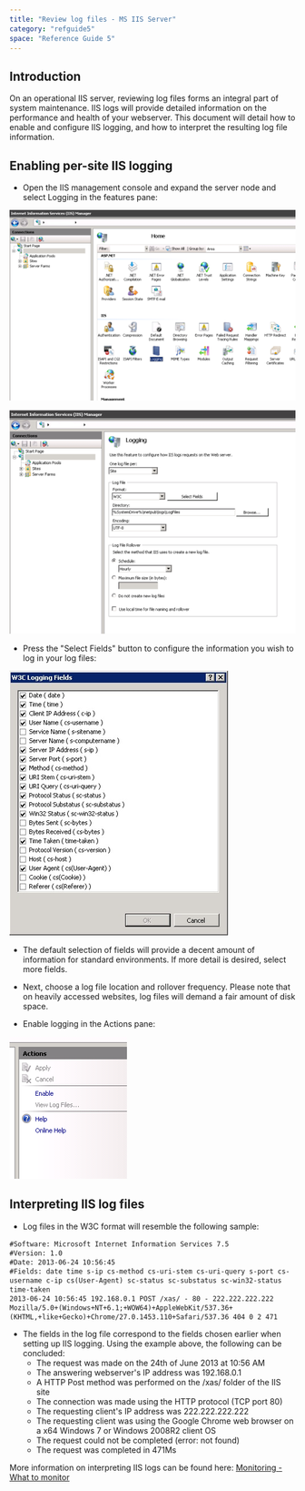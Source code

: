 ```yaml
---
title: "Review log files - MS IIS Server"
category: "refguide5"
space: "Reference Guide 5"
---
```



## **Introduction**

On an operational IIS server, reviewing log files forms an integral part of system maintenance. IIS logs will provide detailed information on the performance and health of your webserver. This document will detail how to enable and configure IIS logging, and how to interpret the resulting log file information.

## **Enabling per-site IIS logging**

*   Open the IIS management console and expand the server node and select Logging in the features pane:

![](attachments/4522370/4751371.png)

![](attachments/4522370/4751372.png)

*   Press the "Select Fields" button to configure the information you wish to log in your log files:

![](attachments/4522370/4751367.jpg)

*   The default selection of fields will provide a decent amount of information for standard environments. If more detail is desired, select more fields.

*   Next, choose a log file location and rollover frequency. Please note that on heavily accessed websites, log files will demand a fair amount of disk space.

*   Enable logging in the Actions pane:

![](attachments/4522370/4751370.png)

## **Interpreting IIS log files**

*   Log files in the W3C format will resemble the following sample:

```
#Software: Microsoft Internet Information Services 7.5
#Version: 1.0
#Date: 2013-06-24 10:56:45
#Fields: date time s-ip cs-method cs-uri-stem cs-uri-query s-port cs-username c-ip cs(User-Agent) sc-status sc-substatus sc-win32-status time-taken
2013-06-24 10:56:45 192.168.0.1 POST /xas/ - 80 - 222.222.222.222 Mozilla/5.0+(Windows+NT+6.1;+WOW64)+AppleWebKit/537.36+(KHTML,+like+Gecko)+Chrome/27.0.1453.110+Safari/537.36 404 0 2 471
```

*   The fields in the log file correspond to the fields chosen earlier when setting up IIS logging. Using the example above, the following can be concluded:
    *   The request was made on the 24th of June 2013 at 10:56 AM
    *   The answering webserver's IP address was 192.168.0.1
    *   A HTTP Post method was performed on the /xas/ folder of the IIS site
    *   The connection was made using the HTTP protocol (TCP port 80)
    *   The requesting client's IP address was 222.222.222.222
    *   The requesting client was using the Google Chrome web browser on a x64 Windows 7 or Windows 2008R2 client OS
    *   The request could not be completed (error: not found)
    *   The request was completed in 471Ms

More information on interpreting IIS logs can be found here: [Monitoring - What to monitor](Monitoring+-+What+to+monitor)
